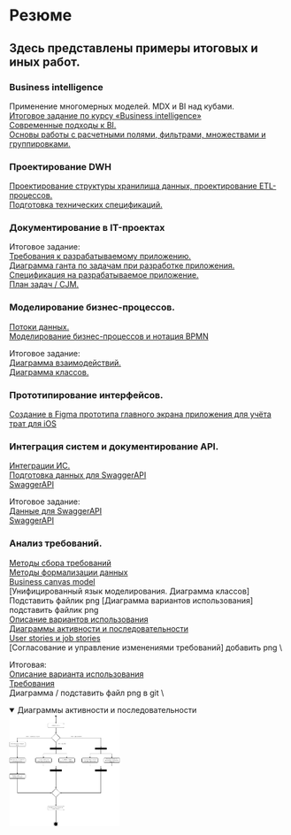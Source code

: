 # Резюме
## Здесь представлены примеры итоговых и иных работ.
### Business intelligence
Применение многомерных моделей. MDX и BI над кубами. \
[Итоговое задание по курсу «Business intelligence»](https://public.tableau.com/views/_16941659335100/Dashboard1?:language=en-US&:sid=&:redirect=auth&:display_count=n&:origin=viz_share_link) \
[Современные подходы к BI.](https://datalens.yandex/loymkx70y1g4a) \
[Основы работы с расчетными полями, фильтрами, множествами и группировками.](https://public.tableau.com/views/2_16930644848690/sheet7?:language=en-US&:sid=&:redirect=auth&:display_count=n&:origin=viz_share_link)

### Проектирование DWH
[Проектирование структуры хранилища данных, проектирование ETL-процессов.](https://drive.google.com/file/d/1_bOTG_mg_VWqvSUhMQrwRLM35sYVXOQC/view?usp=sharing) \
[Подготовка технических спецификаций.](https://docs.google.com/document/d/1ss6RdpapWSnR15iDiMqjuPXrLyILcdKSVPU8OlFpJPU/edit?usp=sharing)

### Документирование в IT-проектах 

Итоговое задание: \
[Требования к разрабатываемому приложению.](https://docs.google.com/document/d/1i0WfVT-cZm_4IMtoiUAknImcoqIjIIXGLO32KwiEAMM/edit?usp=sharing) \
[Диаграмма ганта по задачам при разработке приложения.](https://docs.google.com/spreadsheets/d/1z_geZHdS2FdlN4M_qpq9YnvA5sSa7S26Z60RyE0lA-s/edit?usp=sharing) \
[Спецификация на разрабатываемое приложение.](https://docs.google.com/document/d/1_f1EEmjuRixfQiWdZ4hZWJu5hoMZQPIPur4NJ9NNAYk/edit?usp=sharing) \
[План задач / CJM.](https://miro.com/app/board/uXjVMeNjqzY=/?share_link_id=603527579026) 

### Моделирование бизнес-процессов.
[Потоки данных.](https://docs.google.com/document/d/1GE8MMnP9DOXHojaEs3bpO00U06qAot7uUjhuMbWvYwg/edit?usp=sharing) \
[Моделирование бизнес-процессов и нотация BPMN](https://drive.google.com/file/d/1conU8UBZCQ1n4wk2P1q_m_E2Ij-RwyCW/view?usp=sharing)

Итоговое задание: \
[Диаграмма взаимодействий.](https://drive.google.com/file/d/1cZ171kZpYWw4hL10GGF9JFjgYL11Lygy/view?usp=sharing) \
[Диаграмма классов.](https://drive.google.com/file/d/1WjLLXeYWA0mJWxA4zp7D1tDLSmq-lC2O/view?usp=sharing)

### Прототипирование интерфейсов.
[Создание в Figma прототипа главного экрана приложения для учёта трат для iOS](https://www.figma.com/design/RNAoBw4qn8fsJ0UIVgBAAy/%D0%94%D0%BE%D0%BC%D0%B0%D1%88%D0%BA%D0%B0-2?node-id=0-1&t=Qfip01CE4M0HScdc-1)

### Интеграция систем и документирование API.
[Интеграции ИС.](https://docs.google.com/document/d/1d7YZwDaW42pezl17abIn82fLtyrafTX2JuLXOLbTJ9E/edit?usp=sharing) \
[Подготовка данных для SwaggerAPI](https://docs.google.com/document/d/1zFYJiBzqv36G5CcbHgvlz79hgX0d1Eu_nFxBHTHSyCQ/edit?usp=sharing) \
[SwaggerAPI](https://app.swaggerhub.com/apis/Stifnsk/Swagger/1.0.0)

Итоговое задание: \
[Данные для SwaggerAPI](https://docs.google.com/document/d/1zFYJiBzqv36G5CcbHgvlz79hgX0d1Eu_nFxBHTHSyCQ/edit?usp=sharing) \
[SwaggerAPI](https://app.swaggerhub.com/apis/Stifnsk/Swagger2.0/1.0.0)

### Анализ требований.

[Методы сбора требований](https://docs.google.com/document/d/1gztN9ZdBAxItbg6LlM2kZK0FL0Dk5fwDQxpVzIvPaOE/edit?usp=sharing) \
[Методы формализации данных](https://docs.google.com/document/d/1Qh5ajQwQEqdNw40Ev4mkA92bclqsC_2msEt_Vec8b7o/edit?usp=sharing) \
[Business canvas model](https://docs.google.com/document/d/1P_EXOTXocwItv1zCNn-IeuZ0zZ0d7-d9z7wr4fKDDkY/edit?usp=sharing) \
[Унифицированный язык моделирования. Диаграмма классов] Подставить файлик png
[Диаграмма вариантов использования] подставить файлик png \
[Описание вариантов использования](https://docs.google.com/document/d/19amcO2RAErgTcaCEH6ZmzeuxuEj15-4O32hZ34OPWvo/edit?usp=sharing) \
[Диаграммы активности и последовательности](https://github.com/ZotovNV/Resume_for_chek/blob/main/Диаграмма_активностей_UML.jpg) \
[User stories и job stories](https://docs.google.com/document/d/19g6Ssr87s-pZVNZGjl_PQH_WdURyw91gwsiI0sOEDMY/edit?usp=sharing) \
[Согласование и управление изменениями требований] добавить png \

Итоговая: \
[Описание варианта использования](https://docs.google.com/document/d/1TSmT2qVMZ2B9060EYL0q7vrkVA2_fdoBdbxE234GayE/edit?usp=sharing) \
[Требования](https://docs.google.com/document/d/10Knt28rkLkWNwYVuwPmrWjH7dDxU8BJVianu1j1TEn4/edit?usp=sharing) \
Диаграмма / подставить файл png в git \



<details open>
    <summary>Диаграммы активности и последовательности</summary>
    <img src="https://github.com/ZotovNV/Resume_for_chek/blob/main/Диаграмма_активностей_UML.jpg" width="200"/>
</details>



